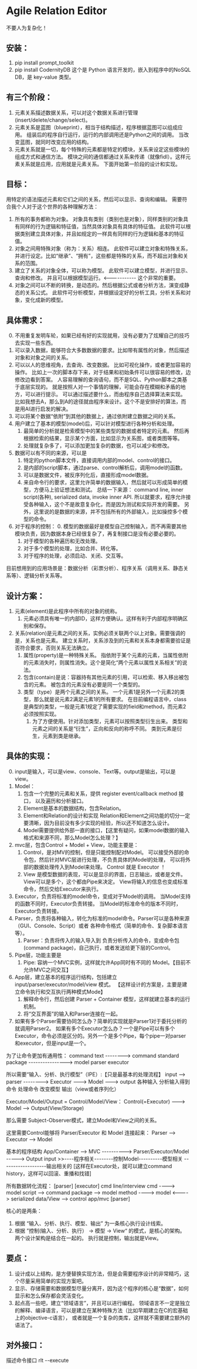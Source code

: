 # Agile Relation Editor

不要人为复杂化！

## 安装：

1. pip install prompt_toolkit
1. pip install CodernityDB
    这个是 Python 语言开发的，嵌入到程序中的NoSQL DB，是 key-value 类型。

## 有三个阶段：

1. 元素关系描述数据关系，可以对这个数据关系进行管理(insert/delete/change/select)。
2. 元素关系是蓝图（blueprint），相当于结构描述，程序根据蓝图可以组成应用。
    组装后的程序自行运行，运行的内部调用还是Python之间的调用。
    当改变蓝图，就同时改变应用的结构。
3. 元素关系就是一切，每个特殊的元素都是特定的模块，关系来设定这些模块的组成方式和通信方法。
    模块之间的通信都通过关系来传递（就像fidl）。这样元素关系就是应用，应用就是元素关系。
下面开始第一阶段的设计和实现。

## 目标：

用特定的语法描述元素和它们之间的关系，然后可以显示、查询和编辑。
需要符合我个人对于这个世界的各种理解方法：
  1. 所有的事务都称为对象。
    对象具有类别（类别也是对象），同样类别的对象具有同样的行为逻辑和特征值，当然具体对象具有具体的特征值。
    此软件可以根据类别建立具体对象，并且如规定的一样具有同样的行为逻辑和基本的特征值。
  2. 对象之间用特殊对象（称为：关系）相连。
    此软件可以建立对象和特殊关系，并进行设定。比如“继承”、“拥有”，这些都是特殊的关系，而不超出对象和关系的范围。
  3. 建立了关系的对象全体，可以称为模型。
    此软件可以建立模型，并进行显示、查询和修改。
    并且可以根据模型运行。<----------- 这个非常的重要。
  4. 对象之间可以不断的转换，是动态的。然后根据公式或者分析方法，演变成静态的关系公式。
    此软件可分析模型，并根据设定好的分析工具，分析关系和对象，变化成新的模型。
  
## 具体需求：

0. 不用重复发明车轮，如果已经有好的实现就用，没有必要为了炫耀自己的技巧去实现一些东西。
1. 可以录入数据，能够符合大多数数据的要求。比如带有属性的对象，然后描述对象和对象之间的关系。
2. 可以以人的思维视角，去查询、改变数据。
    比如可视化操作，或者更加容易的操作。
        比如上一次的脚本存下来，对于结果和初始条件可以很容易的修改，边修改边看到答案。
    人容易理解的查询语句，而不是SQL、Python脚本之类基于底层实现的。
        就是按照人对一个事情的理解，可能会存在模糊和矛盾的地方，可以进行提示。
    可以通过描述要什么，而由程序自己选择算法来实现。
        比如我想去A，那么到A的途径就由程序来设计。这个不是安排好的算法，而是用AI进行启发的解决。
3. 可以将某个数据“依附”到其他的数据上，通过依附建立数据之间的关系。
4. 用户建立了基本的模型(model)后，可以针对模型进行各种分析和处理。
    1. 最简单的分析就是检索模型中的某些类型的数据或者特定的元素。
        然后再根据检索的结果，显示某个方面，比如显示为关系图，或者类图等等。
    2. 处理就复杂多了，可以添加更加复杂的数据，也可以减少和修改。
5. 数据可以有不同的来源，可以是
    1. 特定的python脚本文件，直接调用内部的model、control的接口。
    2. 是内部的script脚本，通过parse、control解析后，调用model的函数。
    3. 可以是数据文件，被反序列化后，直接形成model数据。
    4. 来自命令行的要求，这里允许简单的数据输入，然后就可以形成简单的模型，方便马上验证想法和测试。
    总结一下来源： command line, inner script(各种), serialized data, invoke inner API.
    所以就要求，程序允许接受各种输入，这个不是故意复杂化，而是因为测试和实际开发的需要。
    另外，这里说的是数据的来源，并不包括所有的外部输入，比如操控多个模型的命令。
6. 对于程序的控制：
    0. 模型的数据最好是模型自己控制输入，而不再需要其他模块负责，因为数据本身已经很复杂了，再复制接口是没有必要必要的。 
    1. 对于模型的各种遍历和无改处理。
    2. 对于多个模型的处理，比如合并、转化等。
    3. 对于程序的处理，必须启动、关闭、交互等。

目前想用到的应用场景是：数据分析（彩票分析）、程序关系（调用关系、静态关系等）、逻辑分析关系等。
  
## 设计方案：

1. 元素(element)是此程序中所有的对象的统称。
    1. 元素必须具有唯一的内部ID，这样方便确认。这样有利于内部程序明确区别和保存。
1. 关系(relation)是元素之间的关系，实例必须关联两个以上对象。需要强调的是，关系也是元素。
    建立关系时，关系涉及到的元素和关系本身都需要验证是否符合要求，否则关系无法确立。
    1. 属性(property)是一种特殊关系。
        指依附于某个元素的元素，当属性依附的元素消失时，则属性消失。这个是简化“两个元素以属性关系相关”的说法。
    1. 包含(contain)是说：容器持有其他元素的引用，可以检索、移入移出被包含的元素。
        被包含的元素没有必要是同一个类型的。
    1. 类型（type）是两个元素之间的关系。
        一个元素1是另外一个元素2的类型，那么就是说元素2满足元素1的所有要求。
        在目前编程语言中，class是典型的类型，一般是元素1规定了需要实现的field和method，而元素2必须按照实现。
        1. 为了方便使用。针对添加类型，元素可以按照类型衍生出来。
            类型和元素之间的关系是“衍生”，正向和反向的称呼不同。
            类到元素是衍生，元素到类是继承。

## 具体的实现：

0. input是输入，可以是view、console、Text等。output是输出，可以是view。
1. Model：
    1. 包含一个完整的元素和关系，提供 register event/callback method 接口，
        以及遍历和分析接口。 
    2. Element是基本的数据结构，包含Relation。
    3. Element和Relation的设计和实现
        Relation和Element之间功能的切分一定要清晰，因为目前没有多少实现的经验，所以还不知道怎么设计。
    4. Model需要提供给外部一直的接口，【这里有疑问，如果model数据的输入格式和来源不同，那么Model怎么处理？】
2. mvc层，包含Control + Model + View，功能主要是：
    1. Control，是对MV的控制，但是只能控制配对Model。
        可以接受外部的命令包，然后针对MVC层进行处理，不负责具体的Model的处理，
        可以将外部的数据处理传入到Model来处理。
        Control 就是 Executor ！
    2. View 是模型数据的表现，可以是显示的界面，日志输出，或者是文件。
        View可以是多个，这个都由Pipe来决定。
        View将输入的信息也变成标准命令，然后交给Executor来执行。
3. Executor，负责将标准的model命令，变成对于Model的调用。
    当Model支持的函数不同时，Executor负责转接。
    当Model的标准命令的版本不同时，Executor负责转接。
4. Parser，负责将各种输入，转化为标准的model命令。Parser可以是各种来源（GUI、Console、Script）或者
    各种命令格式（简单的命令、复杂脚本语言等）。
    1. Parser：负责将传入的输入导入到
        负责分析传入的命令，变成命令包(command package)，自己执行，或者发送给更下层的Control。
5. Pipe层，功能主要是
    1. Pipe: 容纳一个MVC实例，这样就允许App同时有不同的 Model。【目前不允许MVC之间交互】
6. App层，建立基本的程序运行结构，包括建立 input/parser/executor/model/view 模式。
    【这样设计的方案是，主要是建立命令执行和交互执行两种模式Mode】
    1. 解释命令行，然后创建 Parser + Container 模型，这样就建立基本的运行机制。
    2. 将“交互界面”的输入和Parser连接在一起。
7. 如果有多个Parser需要协同怎么办？简单的实现就是Parser1对于委托分析的就调用Parser2。
   如果有多个Executor怎么办？一个是Pipe可以有多个Executor，命令必须是区分的。另外一个是多个Pipe，每个pipe一对parser和executor，但是input是一个。

为了让命令更加有通用性：
command text --------> command standard package ----------------> model
              parser                                executor

所以需要“输入、分析、执行模型”（IPE）:【只是最基本的处理流程】
input --> parser --------> Executor ---> Model ---> output
各种输入   分析输入得到命令     处理命令       改变模型     输出（view或者序列化）

Executor/Model/Output = Control/Model/View：
Control(=Executor) ---> Model --> Output(View/Storage)

那么需要 Subject-Observer模式，建立Model和View之间的关系。

这里需要Control能够将 Parser/Executor 和 Model 连接起来：
Parser --> Executor --> Model

基本的程序结构
        App/Container --> MVC ----------> Parser/Executor/Model  -----> Output
input >>----程序相关--------控制Model----------模型相关 -------------------输出相关的
[这样在Executor处，就可以建立command history，这样可以回滚、重播和找错]

所有数据转化流程：
                                        [parser]       [executor]
cmd line/interview cmd  ----> model script --> command package --> model method ----> model <----> serialized data/View
                         \--> control app/mvc
                           [parser]

核心的是两条：
1. 根据 “输入、分析、执行、模型、输出” 为一条核心执行设计线索。
2. 根据 ”控制(输入、分析、执行） -> 模型 -> View“ 的模式，是核心的架构。
    两个设计架构是结合在一起的。 执行就是控制，输出就是View。


## 要点：

1. 设计成以上结构，是方便替换实现方法，但是会需要程序设计的非常精巧，这个尽量采用简单的实现方案吧。
1. 显示、存储需要和数据模型尽量分离开，因为这个程序的核心是“数据”，如何显示和怎么保存都会灵活变化。
1. 起点高一些吧，建立“领域语言”，并且可以进行编程。
   领域语言不一定是独立的解释、编译语言，可以是建立在某种特殊方法（比如早期建立在C的宏基础上的objective-c语言），
   或者就是一个复杂的类库，这样就不需要建立额外的语法了。
   
## 对外接口：

描述命令接口
rlt --execute <script file>
rlt --interview

进入交互模式后，可以执行命令
命令可以是下面几类：
0. execute <script file>，脚本文件中可以包含下面所有的种类。
1. app 管理应用程序 （$xxx）
2. pipe 管理内部的处理管道 (!xxx)
3. model 针对MVC中的M，当然需要通过parser解析 (xxx)


## 进度(要尽快！！！不要磨蹭，抓住空闲时间！)：

1. -建立基本的运行结构，只要能够运行起来。-
2. 命令解析，放在后面做。仿效git的命令方式。
3. 目前的重点是数据的结构。
    1. 测试驱动：先写好需要执行的脚本，和产生的效果，然后再实现真正的逻辑。
4. 如果想建立统一的关系后，用任意UML图显示，那么就先要建立统一的UML关系。
    1. package/component/module/class/field or method
    2. 要不要考虑二级模型转化机制，就是一个通用的关系系统，然后将此关系系统转换成UML描述的关系，最后转换为显示的图。
        不过这个比较麻烦。目前编程语言是通过"对象继承"来实现复杂类型关系的，而转换则需要太多的层次结构，实现比较麻烦。
        另外一种方案是建立通用关系的定义，然后在此基础上建立更加具体和UML定义，用这个具体定义去描述系统，
        最后再生成UML。【目前是按照第二个方案进行的】
    3. 活动图和序列图都应该描述“函数”和“函数”之间的关系。

## 琐碎记录：

如果建立比较通用的关系后，想建立更加具体或者复杂的关系，比如UML，那么应该建立某种更高级的规则，来描述 关系A=关系B+关系C之类的。
比如A是B的父类，B是C的父类，那么A也是C的父类。诸如此类。

1. 最基本的是“拥有”关系，比如"B--have-->foo"，就是“B拥有foo”。如果关系没有写就是缺省。
    关系有方向性，有前后关系。
2. 其他关系： A--调用-->B，是“A 调用 B”。
3. 组合关系： “A调用了B的foo函数” = ”B拥有foo函数，而A调用了foo“，如果再深究的话，那么A是无法直接调用函数的，所以”A拥有的bar和B拥有的foo函数之间是调用关系“。
    组合关系是说，将一些关系的组合，变成一个关系的统称。反过来，可以根据一个关系的统称，转化为一组关系。这个符合现代语言的定义。

就是说，以目前的情况看，不断扩展python的类比较困难，也不是长久之策，最好是允许在脚本中扩展类型。但是

1. 扩展类型可以，但是扩展类型具有的特定实现就很难。因为目前显示类图的工具不是简单的在graphiv上组合得到的。
2. 类型扩展目前受制于 UML 本身。
3. 最好是允许扩展“类型”，然后还可以针对特定的类型，指定的特定的实现。
